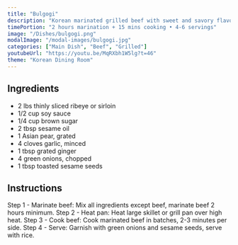 ```yaml
---
title: "Bulgogi"
description: "Korean marinated grilled beef with sweet and savory flavors. A beloved family dish often served for special occasions."
timePortion: "2 hours marination + 15 mins cooking • 4-6 servings"
image: "/Dishes/bulgogi.png"
modalImage: "/modal-images/bulgogi.jpg"
categories: ["Main Dish", "Beef", "Grilled"]
youtubeUrl: "https://youtu.be/MqRXbh1W5lg?t=46"
theme: "Korean Dining Room"
---
```


## Ingredients
- 2 lbs thinly sliced ribeye or sirloin
- 1/2 cup soy sauce
- 1/4 cup brown sugar
- 2 tbsp sesame oil
- 1 Asian pear, grated
- 4 cloves garlic, minced
- 1 tbsp grated ginger
- 4 green onions, chopped
- 1 tbsp toasted sesame seeds

## Instructions
Step 1 - Marinate beef: Mix all ingredients except beef, marinate beef 2 hours minimum.
Step 2 - Heat pan: Heat large skillet or grill pan over high heat.
Step 3 - Cook beef: Cook marinated beef in batches, 2-3 minutes per side.
Step 4 - Serve: Garnish with green onions and sesame seeds, serve with rice.